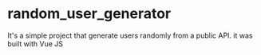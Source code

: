 # random_user_generator
It's a simple project that generate users randomly from a public API. it was built with Vue JS
